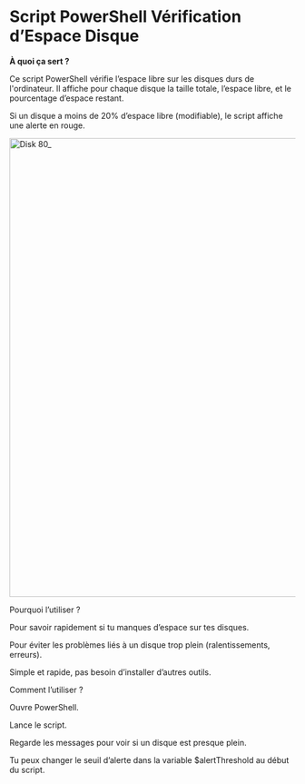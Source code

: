 # Script PowerShell Vérification d’Espace Disque
 
**À quoi ça sert ?**

Ce script PowerShell vérifie l’espace libre sur les disques durs de l'ordinateur.
Il affiche pour chaque disque la taille totale, l’espace libre, et le pourcentage d’espace restant.

Si un disque a moins de 20% d’espace libre (modifiable), le script affiche une alerte en rouge.


<img width="1038" height="808" alt="Disk 80_" src="https://github.com/user-attachments/assets/e01fe2f8-1de3-4676-a92e-a037bbeb5fa5" />


Pourquoi l’utiliser ?

Pour savoir rapidement si tu manques d’espace sur tes disques.

Pour éviter les problèmes liés à un disque trop plein (ralentissements, erreurs).

Simple et rapide, pas besoin d’installer d’autres outils.

Comment l’utiliser ?

Ouvre PowerShell.

Lance le script.

Regarde les messages pour voir si un disque est presque plein.

Tu peux changer le seuil d’alerte dans la variable $alertThreshold au début du script.
